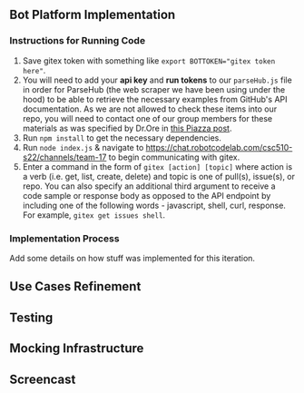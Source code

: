 ## Bot Platform Implementation
### Instructions for Running Code
1. Save gitex token with something like `export BOTTOKEN="gitex token here"`.
2. You will need to add your **api key** and **run tokens** to our `parseHub.js` file in order for ParseHub (the web scraper we have been using under the hood) to be able to retrieve the necessary examples from GitHub's API documentation. As we are not allowed to check these items into our repo, you will need to contact one of our group members for these materials as was specified by Dr.Ore in [this Piazza post](https://piazza.com/class/ky09haj6kvc533?cid=436).
3. Run `npm install` to get the necessary dependencies.
4. Run `node index.js` & navigate to https://chat.robotcodelab.com/csc510-s22/channels/team-17 to begin communicating with gitex.
5. Enter a command in the form of `gitex [action] [topic]` where action is a verb (i.e. get, list, create, delete) and topic is one of pull(s), issue(s), or repo. You can also specify an additional third argument to receive a code sample or response body as opposed to the API endpoint by including one of the following words - javascript, shell, curl, response. For example, `gitex get issues shell`.

### Implementation Process
Add some details on how stuff was implemented for this iteration.

## Use Cases Refinement

## Testing

## Mocking Infrastructure

## Screencast
